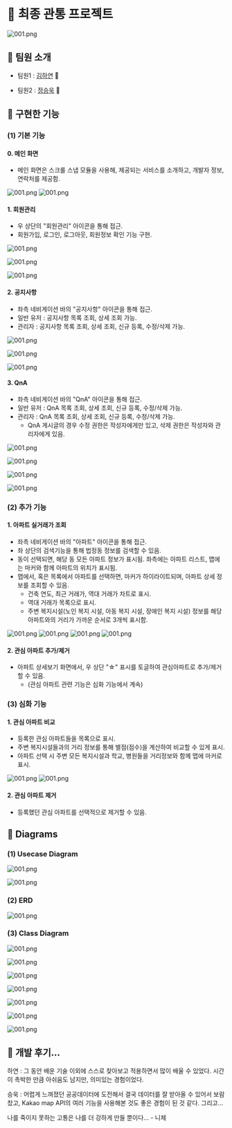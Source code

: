 # 🏡 최종 관통 프로젝트



![001.png](./img/logo.PNG)



## 🤝 팀원 소개

- 팀원1 : [김하연](https://lab.ssafy.com/kng06325) 👩

- 팀원2 : [정승욱](https://lab.ssafy.com/tmddnrdl333) 👨



## 🍔 구현한 기능



### (1) 기본 기능



#### 0. 메인 화면

- 메인 화면은 스크롤 스냅 모듈을 사용해, 제공되는 서비스를 소개하고, 개발자 정보, 연락처를 제공함.

 ![001.png](./img/Main.PNG) ![001.png](./img/MainInfo.PNG)



#### 1. 회원관리

- 우 상단의 "회원관리" 아이콘을 통해 접근.
- 회원가입, 로그인, 로그아웃, 회원정보 확인 기능 구현.

![001.png](./img/MemberSignup.PNG)

![001.png](./img/MemberLogin.PNG)

![001.png](./img/MemberInfo.PNG)



#### 2. 공지사항

- 좌측 네비게이션 바의 "공지사항" 아이콘을 통해 접근.
- 일반 유저 : 공지사항 목록 조회, 상세 조회 가능.
- 관리자 : 공지사항 목록 조회, 상세 조회, 신규 등록, 수정/삭제 가능.

![001.png](./img/NoticeList.PNG)

![001.png](./img/NoticeDetail.PNG)

![001.png](./img/NoticeRegist.PNG)



#### 3. QnA

- 좌측 네비게이션 바의 "QnA" 아이콘을 통해 접근.
- 일반 유저 : QnA 목록 조회, 상세 조회, 신규 등록, 수정/삭제 가능.
- 관리자 : QnA 목록 조회, 상세 조회, 신규 등록, 수정/삭제 가능.
  - QnA 게시글의 경우 수정 권한은 작성자에게만 있고, 삭제 권한은 작성자와 관리자에게 있음.


![001.png](./img/QnaList.PNG)

![001.png](./img/QnaDetail.PNG)

![001.png](./img/QnaRegist.PNG)

![001.png](./img/QnaAnswer.PNG)





### (2) 추가 기능



#### 1. 아파트 실거래가 조회

- 좌측 네비게이션 바의 "아파트" 아이콘을 통해 접근.
- 좌 상단의 검색기능을 통해 법정동 정보를 검색할 수 있음.
- 동이 선택되면, 해당 동 모든 아파트 정보가 표시됨. 좌측에는 아파트 리스트, 맵에는 마커와 함께 아파트의 위치가 표시됨.
- 맵에서, 혹은 목록에서 아파트를 선택하면, 마커가 하이라이트되며, 아파트 상세 정보를 조회할 수 있음.
  - 건축 연도, 최근 거래가, 역대 거래가 차트로 표시.
  - 역대 거래가 목록으로 표시.
  - 주변 복지시설(노인 복지 시설, 아동 복지 시설, 장애인 복지 시설) 정보를 해당 아파트와의 거리가 가까운 순서로 3개씩 표시함.

 ![001.png](./img/AptMain.PNG) ![001.png](./img/AptList.PNG) ![001.png](./img/AptDetail1.PNG) ![001.png](./img/AptDetail2.PNG)



#### 2. 관심 아파트 추가/제거

- 아파트 상세보기 화면에서, 우 상단 "☆" 표시를 토글하여 관심아파트로 추가/제거할 수 있음.
  - (관심 아파트 관련 기능은 심화 기능에서 계속)





### (3) 심화 기능



#### 1. 관심 아파트 비교

- 등록한 관심 아파트들을 목록으로 표시.
- 주변 복지시설들과의 거리 정보를 통해 별점(점수)을 계산하여 비교할 수 있게 표시.
- 아파트 선택 시 주변 모든 복지시설과 학교, 병원들을 거리정보와 함께 맵에 마커로 표시.

 ![001.png](./img/InterestMain.PNG) ![001.png](./img/InterestDetail.PNG)

#### 2. 관심 아파트 제거

- 등록했던 관심 아파트를 선택적으로 제거할 수 있음.



## 🍟 Diagrams



### (1) Usecase Diagram

![001.png](./img/Diagrams/QnaNoticeUml.PNG)

![001.png](./img/Diagrams/HouseInterestUml.PNG)



### (2) ERD

![001.png](./img/Diagrams/ERD.PNG)



### (3) Class Diagram

![001.png](./img/Diagrams/ClassDiagram/Member.PNG)

![001.png](./img/Diagrams/ClassDiagram/Notice.PNG)

![001.png](./img/Diagrams/ClassDiagram/Qna.PNG)

![001.png](./img/Diagrams/ClassDiagram/DongSearch.PNG)

![001.png](./img/Diagrams/ClassDiagram/HouseMap.PNG)

![001.png](./img/Diagrams/ClassDiagram/House.PNG)

![001.png](./img/Diagrams/ClassDiagram/Interest.PNG)





## 🥤 개발 후기...



하연 : 그 동안 배운 기술 이외에 스스로 찾아보고 적용하면서 많이 배울 수 있었다. 시간이 촉박한 만큼 아쉬움도 남지만, 의미있는 경험이었다.



승욱 : 어렵게 느껴졌던 공공데이터에 도전해서 결국 데이터를 잘 받아올 수 있어서 보람찼고, Kakao map API의 여러 기능을 사용해본 것도 좋은 경험이 된 것 같다. 그리고...

나를 죽이지 못하는 고통은 나를 더 강하게 만들 뿐이다... - 니체


